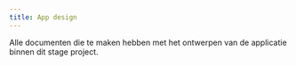 ```yaml
---
title: App design
---
```


Alle documenten die te maken hebben met het ontwerpen van de applicatie binnen dit stage project.

